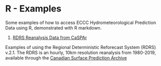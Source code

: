 # R - Examples

Some examples of how to access ECCC Hydrometeorological Prediction Data using R, demonstrated with R markdown.

1. [RDRS Reanalysis Data from CaSPAr](/R-examples/caspar-rdrs-atlantic-examples/)

Examples of using the Regional Deterministic Reforecast System (RDRS) v.2.1. The RDRS is an hourly, 10km resolution reanalysis from 1980-2019, available through the [Canadian Surface Prediction Archive](caspar-data.ca)


